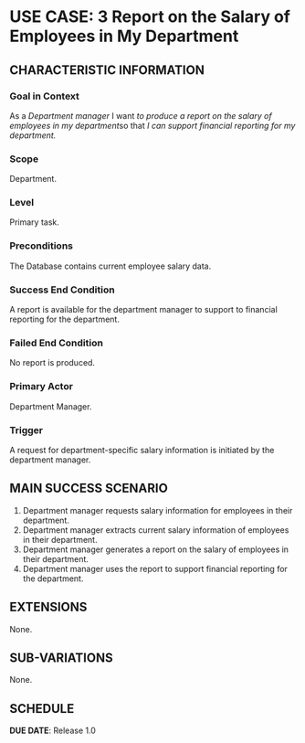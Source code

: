 # USE CASE: 3 Report on the Salary of Employees in My Department

## CHARACTERISTIC INFORMATION

### Goal in Context

As a *Department manager* I want *to produce a report on the salary of employees in my department*so that *I can support financial reporting for my department.*

### Scope

Department.

### Level

Primary task.

### Preconditions

The  Database contains current employee salary data.

### Success End Condition

A report is available for the department manager to support to financial reporting for the department.

### Failed End Condition

No report is produced.

### Primary Actor

Department Manager.

### Trigger

A request for department-specific salary information is initiated by the department manager.

## MAIN SUCCESS SCENARIO

1. Department manager requests salary information for employees in their department.
2. Department manager extracts current salary information of employees in their department.
3. Department manager generates a report on the salary of employees in their department.
4. Department manager uses the report to support financial reporting for the department.

## EXTENSIONS

None.

## SUB-VARIATIONS

None.

## SCHEDULE

**DUE DATE**: Release 1.0
